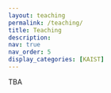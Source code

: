 ```yaml
---
layout: teaching
permalink: /teaching/
title: Teaching
description:
nav: true
nav_order: 5
display_categories: [KAIST]
---
```

TBA
